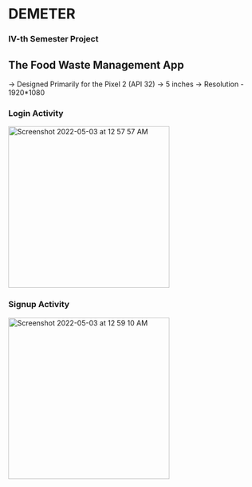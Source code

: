# DEMETER 
### IV-th Semester Project

## The Food Waste Management App

-> Designed Primarily for the Pixel 2 (API 32)
    -> 5 inches
    -> Resolution - 1920*1080


### Login Activity                                                              

<img width="323" alt="Screenshot 2022-05-03 at 12 57 57 AM" src="https://user-images.githubusercontent.com/76573095/166312432-fc256b7f-12c1-4ca5-beed-8a7d2ef5a9c2.png">  

### Signup Activity

<img width="323" alt="Screenshot 2022-05-03 at 12 59 10 AM" src="https://user-images.githubusercontent.com/76573095/166312622-07628851-a9af-4412-a2cb-083ddcf8a388.png">
